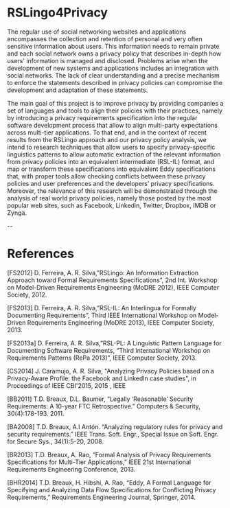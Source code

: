 # RSLingo4Privacy

The regular use of social networking websites and applications encompasses the collection and retention of personal and very often sensitive information about users. This information needs to remain private and each social network owns a privacy policy that describes in-depth how users' information is managed and disclosed. Problems arise when the development of new systems and applications includes an integration with social networks. The lack of clear understanding and a precise mechanism to enforce the statements described in privacy policies can compromise the development and adaptation of these statements. 

The main goal of this project is to improve privacy by providing companies a set of languages and tools to align their policies with their practices, namely by introducing a privacy requirements specification into the regular software development process that allow to align multi-party expectations across multi-tier applications. To that end, and in the context of recent results from the RSLingo approach and our privacy policy analysis, we intend to research techniques that allow users to specify privacy-specific linguistics patterns to allow automatic extraction of the relevant information from privacy policies into an equivalent intermediate (RSL-IL) format, and map or transform these specifications into equivalent Eddy specifications that, with proper tools allow checking conflicts between these privacy policies and user preferences and the developers’ privacy specifications. Moreover, the relevance of this research will be demonstrated through the analysis of real world privacy policies, namely those posted by the most popular web sites, such as Facebook, Linkedin, Twitter, Dropbox, IMDB or Zynga.

--
# References

[FS2012]	D. Ferreira, A. R. Silva,”RSLingo: An Information Extraction Approach toward Formal Requirements Specifications”, 2nd Int. Workshop on Model-Driven Requirements Engineering (MoDRE 2012), IEEE Computer Society, 2012.

[FS2013]	D. Ferreira, A. R. Silva,”RSL-IL: An Interlingua for Formally Documenting Requirements”, Third IEEE International Workshop on Model-Driven Requirements Engineering (MoDRE 2013), IEEE Computer Society, 2013.

[FS2013a] D. Ferreira, A. R. Silva,”RSL-PL: A Linguistic Pattern Language for Documenting Software Requirements, “Third International Workshop on Requirements Patterns (RePa 2013)”, IEEE Computer Society, 2013.

[CS2014] J. Caramujo, A. R. Silva, "Analyzing Privacy Policies based on a Privacy-Aware Profile: the Facebook and LinkedIn case studies", in Proceedings of IEEE CBI'2015, 2015 , IEEE 

[BB2011] T.D. Breaux, D.L. Baumer, “Legally ‘Reasonable’ Security Requirements: A 10-year FTC Retrospective.” Computers & Security, 30(4):178-193. 2011.

[BA2008] T.D. Breaux, A.I Antón. “Analyzing regulatory rules for privacy and security requirements.” IEEE Trans. Soft. Engr., Special Issue on Soft. Engr. for Secure Sys., 34(1):5-20, 2008.

[BR2013] T.D. Breaux, A. Rao, “Formal Analysis of Privacy Requirements Specifications for Multi-Tier Applications,” IEEE 21st International Requirements Engineering Conference, 2013.

[BHR2014] T.D. Breaux, H. Hibshi, A. Rao, “Eddy, A Formal Language for Specifying and Analyzing Data Flow Specifications for Conflicting Privacy Requirements,” Requirements Engineering Journal, Springer, 2014.
